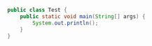 ```java
public class Test {
    public static void main(String[] args) {
        System.out.println();
    }
}
```

```java

```